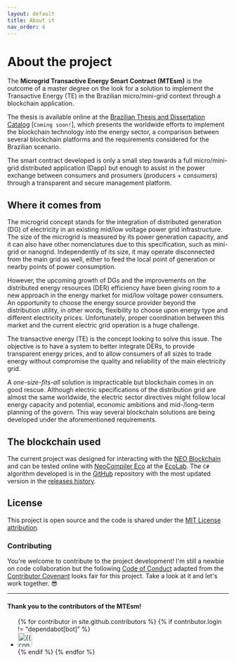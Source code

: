 ```yaml
---
layout: default
title: About it
nav_order: 4
---
```


# About the project

The **Microgrid Transactive Energy Smart Contract (MTEsm)** is the outcome of a master degree on the look for a solution to implement the Transactive Energy (TE) in the Brazilian micro/mini-grid context through a blockchain application.

The thesis is available online at the [Brazilian Thesis and Dissertation Catalog](http://catalogodeteses.capes.gov.br/catalogo-teses/#!/) [`Coming soon!`], which presents
the worldwide efforts to implement the blockchain technology into the energy sector, a comparison between several blockchain platforms and the requirements considered for the Brazilian scenario.

The smart contract developed is only a small step towards a full micro/mini-grid distributed application (Dapp) but
enough to assist in the power exchange between consumers and prosumers (*pro*ducers + con*sumers*) through a transparent and secure management platform.

## Where it comes from

The microgrid concept stands for the integration of distributed generation (DG) of electricity in an existing mid/low voltage power grid infrastructure.
The size of the microgrid is measured by its power generation capacity, and it can also have other nomenclatures due to this specification, such as mini-grid or nanogrid.
Independently of its size, it may operate disconnected from the main grid as well, either to feed the local point of generation or nearby points of power consumption.

However, the upcoming growth of DGs and the improvements on the distributed energy resources (DER) efficiency have been giving room to a new approach in the energy market for mid/low voltage power consumers.
An opportunity to choose the energy source provider beyond the distribution utility, in other words, flexibility to choose upon energy type and different electricity prices.
Unfortunately, proper coordination between this market and the current electric grid operation is a huge challenge.

The transactive energy (TE) is the concept looking to solve this issue.
The objective is to have a system to better integrate DERs, to provide transparent energy prices,
and to allow consumers of all sizes to trade energy without compromise the quality and reliability of the main electricity grid.

A *one-size-fits-all* solution is impracticable but blockchain comes in on good rescue.
Although electric specifications of the distribution grid are almost the same worldwide,
the electric sector directives might follow local energy capacity and potential, economic ambitions and mid-/long-term planning of the govern.
This way several blockchain solutions are being developed under the aforementioned requirements.


## The blockchain used

The current project was designed for interacting with the [NEO Blockchain](https://neo.org/) and can be tested online with [NeoCompiler Eco](https://github.com/NeoResearch/neocompiler-eco) at the [EcoLab](https://neocompiler.io/#!/ecolab/compilers).
The `C#` algorithm developed is in the [GitHub](https://github.com/yurigabrich/microgrid-dapp) repository with the most updated version in the [releases history](https://github.com/yurigabrich/microgrid-dapp/releases).


## License

This project is open source and the code is shared under the [MIT License attribution](https://github.com/yurigabrich/microgrid-dapp/blob/master/LICENSE).

### Contributing

You're welcome to contribute to the project development!
I'm still a newbie on code collaboration but the following [Code of Conduct](https://github.com/yurigabrich/microgrid-dapp/blob/master/CONTRIBUTING.md) adapted from the [Contributor Covenant](https://www.contributor-covenant.org/) looks fair for this project.
Take a look at it and let's work together. 😎

---

#### Thank you to the contributors of the MTEsm!

<ul class="list-style-none">
{% for contributor in site.github.contributors %}
  {% if contributor.login != "dependabot[bot]" %}
    <li class="d-inline-block mr-1">
       <a href="{{ contributor.html_url }}"><img src="{{ contributor.avatar_url }}" width="32" height="32" alt="{{ contributor.login }}"/></a>
    </li>
  {% endif %}
{% endfor %}
</ul>
